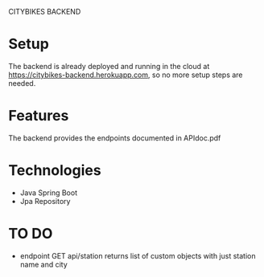 
CITYBIKES BACKEND


Setup
=====

The backend is already deployed and running in the cloud at https://citybikes-backend.herokuapp.com, so no more setup steps are needed.


Features
========

The backend provides the endpoints documented in APIdoc.pdf


Technologies
============

* Java Spring Boot
* Jpa Repository


TO DO
=====

* endpoint GET api/station returns list of custom objects with just station name and city
